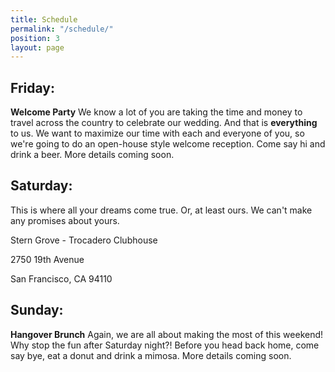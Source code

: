 ```yaml
---
title: Schedule
permalink: "/schedule/"
position: 3
layout: page
---
```


## Friday:

**Welcome Party**
We know a lot of you are taking the time and money to travel across the country to celebrate our wedding. And that is **everything** to us. We want to maximize our time with each and everyone of you, so we're going to do an open-house style welcome reception. Come say hi and drink a beer. More details coming soon.

## Saturday:

This is where all your dreams come true. Or, at least ours. We can't make any promises about yours.

Stern Grove - Trocadero Clubhouse

2750 19th Avenue

San Francisco, CA 94110

## Sunday:

**Hangover Brunch**
Again, we are all about making the most of this weekend! Why stop the fun after Saturday night?! Before you head back home, come say bye, eat a donut and drink a mimosa. More details coming soon.